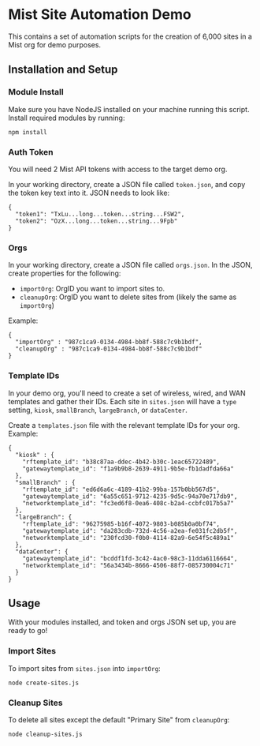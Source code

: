 # Mist Site Automation Demo

This contains a set of automation scripts for the creation of 6,000 sites in a Mist org for demo purposes.

## Installation and Setup

### Module Install

Make sure you have NodeJS installed on your machine running this script. Install required modules by running:
```
npm install
```

### Auth Token

You will need 2 Mist API tokens with access to the target demo org.

In your working directory, create a JSON file called `token.json`, and copy the token key text into it. JSON needs to look like:
```
{
  "token1": "TxLu...long...token...string...FSW2",
  "token2": "OzX...long...token...string...9Fpb"
}
```

### Orgs

In your working directory, create a JSON file called `orgs.json`. In the JSON, create properties for the following:
- `importOrg`: OrgID you want to import sites to.
- `cleanupOrg`: OrgID you want to delete sites from (likely the same as `importOrg`)

Example:
```
{
  "importOrg" : "987c1ca9-0134-4984-bb8f-588c7c9b1bdf",
  "cleanupOrg" : "987c1ca9-0134-4984-bb8f-588c7c9b1bdf"
}
```

### Template IDs

In your demo org, you'll need to create a set of wireless, wired, and WAN templates and gather their IDs. Each site in `sites.json` will have a `type` setting, `kiosk`, `smallBranch`, `largeBranch`, or `dataCenter`.

Create a `templates.json` file with the relevant template IDs for your org. Example:
```
{
  "kiosk" : {
    "rftemplate_id": "b38c87aa-ddec-4b42-b30c-1eac65722489",
    "gatewaytemplate_id": "f1a9b9b8-2639-4911-9b5e-fb1dadfda66a"
  },
  "smallBranch" : {
    "rftemplate_id": "ed6d6a6c-4189-41b2-99ba-157b0bb567d5",
    "gatewaytemplate_id": "6a55c651-9712-4235-9d5c-94a70e717db9",
    "networktemplate_id": "fc3ed6f8-0ea6-408c-b2a4-ccbfc017b5a7"
  },
  "largeBranch": {
    "rftemplate_id": "96275985-b16f-4072-9803-b085b0a0bf74",
    "gatewaytemplate_id": "da283cdb-732d-4c56-a2ea-fe031fc2db5f",
    "networktemplate_id": "230fcd30-f0b0-4114-82a9-6e54f5c489a1"
  },
  "dataCenter": {
    "gatewaytemplate_id": "bcddf1fd-3c42-4ac0-98c3-11dda6116664",
    "networktemplate_id": "56a3434b-8666-4506-88f7-085730004c71"
  }
}
```

## Usage

With your modules installed, and token and orgs JSON set up, you are ready to go!

### Import Sites

To import sites from `sites.json` into `importOrg`:
```
node create-sites.js
```

### Cleanup Sites

To delete all sites except the default "Primary Site" from `cleanupOrg`:
```
node cleanup-sites.js
```